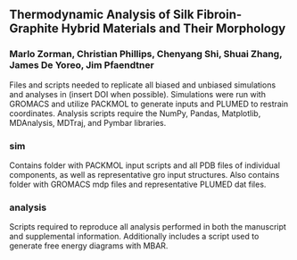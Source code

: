 ## Thermodynamic Analysis of Silk Fibroin-Graphite Hybrid Materials and Their Morphology
### Marlo Zorman, Christian Phillips, Chenyang Shi, Shuai Zhang, James De Yoreo, Jim Pfaendtner

Files and scripts needed to replicate all biased and unbiased simulations and analyses in (insert DOI when possible). Simulations were run with GROMACS and utilize PACKMOL to generate inputs and PLUMED to restrain coordinates. Analysis scripts require the NumPy, Pandas, Matplotlib, MDAnalysis, MDTraj, and Pymbar libraries.

### sim
Contains folder with PACKMOL input scripts and all PDB files of individual components, as well as representative gro input structures. Also contains folder with GROMACS mdp files and representative PLUMED dat files. 

### analysis
Scripts required to reproduce all analysis performed in both the manuscript and supplemental information. Additionally includes a script used to generate free energy diagrams with MBAR.
